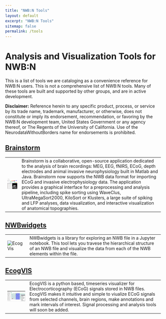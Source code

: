 ```yaml
---
title: "NWB:N Tools"
layout: default
excerpt: "NWB:N Tools"
sitemap: false
permalink: /tools
---
```



# Analysis and Visualization Tools for NWB:N

This is a list of tools we are cataloging as a convenience reference for NWB:N users. This
is not a comprehensive list of NWB:N tools. Many of these tools are built and supported by
other groups, and are in active development.

**Disclaimer:** Reference herein to any specific product, process, or service by its trade name, trademark, manufacturer, or otherwise, does not constitute or imply its endorsement, recommendation, or favoring by the NWB:N development team, United States Government or any agency thereof, or The Regents of the University of California. Use of the NeurodataWithoutBorders name for endorsements is prohibited.

## [Brainstorm](https://neuroimage.usc.edu/brainstorm/Introduction)
<html>
  <table border="0">
    <tr>
      <td><img alt="Brainstorm" src="../images/brainstorm.jpg" width="400" class="center-block"></td>
      <td>Brainstorm is a collaborative, open-source application dedicated to the analysis of brain recordings:
MEG, EEG, fNIRS, ECoG, depth electrodes and animal invasive neurophysiology built in Matlab and Java. Brainstorm now supports the NWB data format for importing ECoG and invasive electrophysiology data. The application provides a graphical interface for a preprocessing and analysis pipeline, including spike sorting using WaveClus, UltraMegaSort2000, KiloSort or Klusters, a large suite of spiking and LFP analyses, data visualization, and interactive visualization of anatomical topographies.</td>
    </tr>
  </table>
</html>

## [NWBwidgets](https://github.com/NeurodataWithoutBorders/nwb-jupyter-widgets)
<html>
  <table border="0">
    <tr>
      <td><img alt="EcogVis" src="https://drive.google.com/uc?export=download&id=1JtI2KtT8MielIMvvtgxRzFfBTdc41LiE" width="400" class="center-block"></td>
      <td>NWBwidgets is a library for exploring an NWB file in a Jupyter notebook. This tool lets you travese the hierarchical structure of an NWB file and visualize the data from each of the NWB elements within the file.</td>
    </tr>
  </table>
</html>
  
## [EcogVIS](https://github.com/bendichter/ecogVIS)
<html>
  <table border="0">
    <tr>
      <td><img alt="EcogVis" src="../images/EcogVIS_screenshot.png" width="400" class="center-block"></td>
      <td>EcogVIS is a python based, timeseries visualizer for Electrocorticography (ECoG) signals stored in NWB files. EcogVIS makes it intuitive and simple to viualize ECoG signals from selected channels, brain regions, make annotations and mark intervals of interest. Signal processing and analysis tools will soon be added. <br></td>
    </tr>
  </table>
</html>
